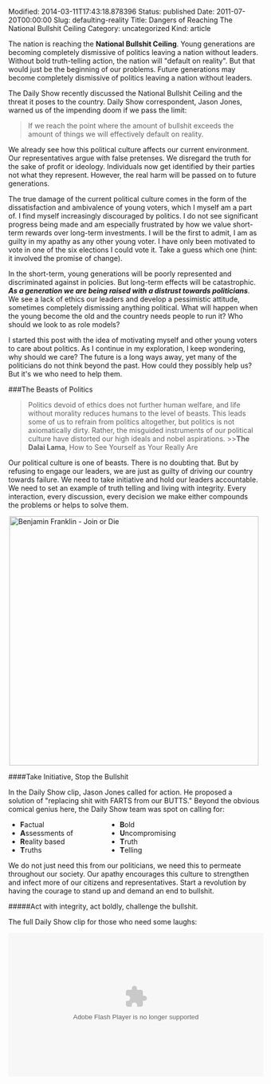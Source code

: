 Modified: 2014-03-11T17:43:18.878396
Status: published
Date: 2011-07-20T00:00:00
Slug: defaulting-reality
Title: Dangers of Reaching The National Bullshit Ceiling
Category: uncategorized
Kind: article

The nation is reaching the <strong>National Bullshit Ceiling</strong>. Young generations are becoming completely dismissive of politics leaving a nation without leaders. Without bold truth-telling action, the nation will "default on reality". But that would just be the beginning of our problems. Future generations may become completely dismissive of politics leaving a nation without leaders.

The Daily Show recently discussed the National Bullshit Ceiling and the threat it poses to the country. Daily Show correspondent, Jason Jones, warned us of the impending doom if we pass the limit:

>If we reach the point where the amount of bullshit exceeds the amount of things we will effectively default on reality.

We already see how this political culture affects our current environment. Our representatives argue with false pretenses. We disregard the truth for the sake of profit or ideology. Individuals now get identified by their parties not what they represent. However, the real harm will be passed on to future generations.

The true damage of the current political culture comes in the form of the dissatisfaction and ambivalence of young voters, which I myself am a part of. I find myself increasingly discouraged by politics. I do not see significant progress being made and am especially frustrated by how we value short-term rewards over long-term investments. I will be the first to admit, I am as guilty in my apathy as any other young voter. I have only been motivated to vote in one of the six elections I could vote it. Take a guess which one (hint: it involved the promise of change).

In the short-term, young generations will be poorly represented and discriminated against in policies. But long-term effects will be catastrophic. ___As a generation we are being raised with a distrust towards politicians___. We see a lack of ethics our leaders and develop a pessimistic attitude, sometimes completely dismissing anything political. What will happen when the young become the old and the country needs people to run it? Who should we look to as role models?

I started this post with the idea of motivating myself and other young voters to care about politics. As I continue in my exploration, I keep wondering, why should we care? The future is a long ways away, yet many of the politicians do not think beyond the past. How could they possibly help us? But it's we who need to help them.

###The Beasts of Politics

>Politics devoid of ethics does not further human welfare, and life without morality reduces humans to the level of beasts. This leads some of us to refrain from politics altogether, but politics is not axiomatically dirty. Rather, the misguided instruments of our political culture have distorted our high ideals and nobel aspirations. >>__The Dalai Lama__, How to See Yourself as Your Really Are

Our political culture is one of beasts. There is no doubting that. But by refusing to engage our leaders, we are just as guilty of driving our country towards failure. We need to take initiative and hold our leaders accountable. We need to set an example of truth telling and living with integrity. Every interaction, every discussion, every decision we make either compounds the problems or helps to solve them.

<a title='By Benjamin Franklin [Public domain], via Wikimedia Commons' href='http://commons.wikimedia.org/wiki/File:Benjamin_Franklin_-_Join_or_Die.jpg'><img width='500' style="margin:0 auto; display:block;" alt='Benjamin Franklin - Join or Die' src='http://upload.wikimedia.org/wikipedia/commons/thumb/9/9c/Benjamin_Franklin_-_Join_or_Die.jpg/500px-Benjamin_Franklin_-_Join_or_Die.jpg'/></a>

####Take Initiative, Stop the Bullshit

In the Daily Show clip, Jason Jones called for action. He proposed a solution of "replacing shit with FARTS from our BUTTS." Beyond the obvious comical genius here, the Daily Show team was spot on calling for:

<ul class="no-bullet" style="position:absolute; margin-left:200px; margin-top:0px; "> 	<li><b class="big">B</b>old</li> 	<li><b class="big">U</b>ncompromising</li> 	<li><b class="big">T</b>ruth</li> 	<li><b class="big">T</b>elling</li> </ul>

<ul class="no-bullet"> 	<li><b class="big">F</b>actual</li> 	<li><b class="big">A</b>ssessments of</li> 	<li><b class="big">R</b>eality based</li> 	<li><b class="big">T</b>ruths</li> </ul>

We do not just need this from our politicians, we need this to permeate throughout our society.  Our apathy encourages this culture to strengthen and infect more of our citizens and representatives. Start a revolution by having the courage to stand up and demand an end to bullshit.

#####Act with integrity, act boldly, challenge the bullshit.

The full Daily Show clip for those who need some laughs:

<object width="512" height="288" class="add-bottom" style="margin:0 auto; display:block;"><param name="movie" value="http://www.hulu.com/embed/3g4uGkZQ-7cKvGSD4KVFyw"></param><param name="allowFullScreen" value="true"></param><embed src="http://www.hulu.com/embed/3g4uGkZQ-7cKvGSD4KVFyw" type="application/x-shockwave-flash"  width="512" height="288" allowFullScreen="true"></embed></object>
